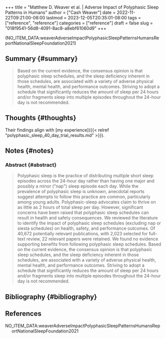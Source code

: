 +++
title = "Matthew D. Weaver et al. | Adverse Impact of Polyphasic Sleep Patterns in Humans"
author = ["Cash Weaver"]
date = 2022-11-22T09:21:00-08:00
lastmod = 2023-12-05T20:35:01-08:00
tags = ["reference", "reference"]
categories = ["reference"]
draft = false
slug = "018f9541-56d8-4091-8ac8-a8ebf61060d9"
+++

(NO_ITEM_DATA:weaverAdverseImpactPolyphasicSleepPatternsHumansReportNationalSleepFoundation2021)


## Summary {#summary}

> Based on the current evidence, the consensus opinion is that polyphasic sleep schedules, and the sleep deficiency inherent in those schedules, are associated with a variety of adverse physical health, mental health, and performance outcomes. Striving to adopt a schedule that significantly reduces the amount of sleep per 24 hours and/or fragments sleep into multiple episodes throughout the 24-hour day is not recommended.


## Thoughts {#thoughts}

Their findings align with [my experience]({{< relref "polyphasic_sleep_40_day_trial_results.md" >}}).


## Notes {#notes}


### Abstract {#abstract}

> Polyphasic sleep is the practice of distributing multiple short sleep episodes across the 24-hour day rather than having one major and possibly a minor ("nap") sleep episode each day. While the prevalence of polyphasic sleep is unknown, anecdotal reports suggest attempts to follow this practice are common, particularly among young adults. Polyphasic-sleep advocates claim to thrive on as little as 2 hours of total sleep per day. However, significant concerns have been raised that polyphasic sleep schedules can result in health and safety consequences. We reviewed the literature to identify the impact of polyphasic sleep schedules (excluding nap or siesta schedules) on health, safety, and performance outcomes. Of 40,672 potentially relevant publications, with 2,023 selected for full-text review, 22 relevant papers were retained. We found no evidence supporting benefits from following polyphasic sleep schedules. Based on the current evidence, the consensus opinion is that polyphasic sleep schedules, and the sleep deficiency inherent in those schedules, are associated with a variety of adverse physical health, mental health, and performance outcomes. Striving to adopt a schedule that significantly reduces the amount of sleep per 24 hours and/or fragments sleep into multiple episodes throughout the 24-hour day is not recommended.


## Bibliography {#bibliography}

## References

<style>.csl-entry{text-indent: -1.5em; margin-left: 1.5em;}</style><div class="csl-bib-body">
  <div class="csl-entry">NO_ITEM_DATA:weaverAdverseImpactPolyphasicSleepPatternsHumansReportNationalSleepFoundation2021</div>
</div>
